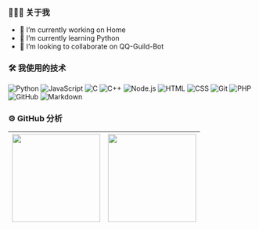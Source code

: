 ### 👨🏻‍💻 关于我

- 🔭 I’m currently working on Home
- 🌱 I’m currently learning Python
- 👯 I’m looking to collaborate on QQ-Guild-Bot

### 🛠 我使用的技术

![Python](https://img.shields.io/badge/-Python-05122A?style=flat&logo=python)
![JavaScript](https://img.shields.io/badge/-JavaScript-05122A?style=flat&logo=javascript)
![C](https://img.shields.io/badge/-C-05122A?style=flat&logo=C&logoColor=A8B9CC)
![C++](https://img.shields.io/badge/-C++-05122A?style=flat&logo=C%2B%2B&logoColor=00599C)
![Node.js](https://img.shields.io/badge/-Node.js-05122A?style=flat&logo=node.js)
![HTML](https://img.shields.io/badge/-HTML-05122A?style=flat&logo=HTML5)
![CSS](https://img.shields.io/badge/-CSS-05122A?style=flat&logo=CSS3&logoColor=1572B6)
![Git](https://img.shields.io/badge/-Git-05122A?style=flat&logo=git)
![PHP](https://img.shields.io/badge/-PHP-05122A?style=flat&logo=php)
![GitHub](https://img.shields.io/badge/-GitHub-05122A?style=flat&logo=github)
![Markdown](https://img.shields.io/badge/-Markdown-05122A?style=flat&logo=markdown)

### ⚙️ GitHub 分析
| <a href="https://github.com/robot-nian"><img height="180em" src="https://github-readme-stats-eight-theta.vercel.app/api?username=robot-nian&show_icons=true&theme=buefy&include_all_commits=true&count_private=true"/>| <img height="180em" src="https://github-readme-stats-eight-theta.vercel.app/api/top-langs/?username=robot-nian&layout=compact&langs_count=8&theme=buefy"/>| 
  | ------------- | ------------- |
